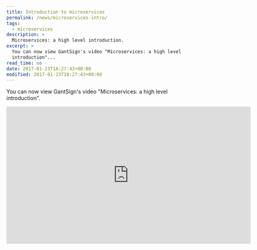```yaml
---
title: Introduction to microservices
permalink: /news/microservices-intro/
tags:
  - microservices
description: >
  Microservices: a high level introduction.
excerpt: >
  You can now view GantSign's video "Microservices: a high level
  introduction"...
read_time: no
date: 2017-01-23T18:27:43+00:00
modified: 2017-01-23T18:27:43+00:00
---
```


You can now view GantSign's video "Microservices: a high level introduction".

<iframe width="640" height="360" src="https://www.youtube.com/embed/UKEsw1elU7I" frameborder="0" allowfullscreen></iframe>
